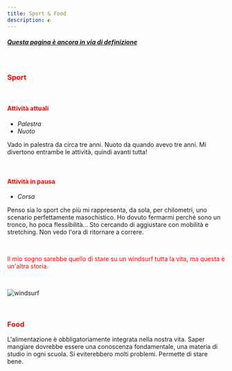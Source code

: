 ```yaml
---
title: Sport & Food
description: ◐
---
```


##### <span style="text-decoration:underline">Questa pagina è ancora in via di definizione</span>

&nbsp;

### <span style="color:red">Sport</span>

&nbsp;

#### <span style="color:red">Attività attuali</span>
* _Palestra_
* _Nuoto_

Vado in palestra da circa tre anni. Nuoto da quando avevo tre anni. Mi divertono entrambe le attività, quindi avanti tutta!

&nbsp;

#### <span style="color:red">Attività in pausa</span>
* _Corsa_
&nbsp;

Penso sia lo sport che più mi rappresenta, da sola, per chilometri, uno scenario perfettamente masochistico. Ho dovuto fermarmi perché sono un tronco, ho poca flessibilità... Sto cercando di aggiustare con mobilità e stretching. Non vedo l'ora di ritornare a correre.

&nbsp;

<span style="color:red">Il mio sogno sarebbe quello di stare su un windsurf tutta la vita, ma questa è un'altra storia.</span>

&nbsp;

![windsurf](/post/images/windsurf.png)

&nbsp;

### <span style="color:red">Food</span>

L'alimentazione è obbligatoriamente integrata nella nostra vita. Saper mangiare dovrebbe essere una conoscenza fondamentale, una materia di studio in ogni scuola. Si eviterebbero molti problemi. Permette di stare bene.
